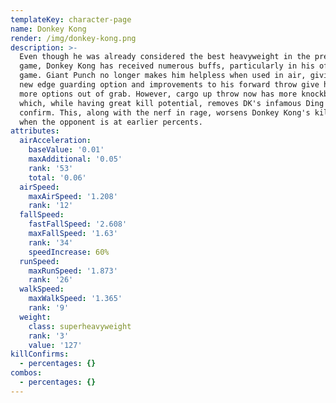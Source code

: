 ```yaml
---
templateKey: character-page
name: Donkey Kong
render: /img/donkey-kong.png
description: >-
  Even though he was already considered the best heavyweight in the previous
  game, Donkey Kong has received numerous buffs, particularly in his off stage
  game. Giant Punch no longer makes him helpless when used in air, giving him a
  new edge guarding option and improvements to his forward throw give him a lot
  more options out of grab. However, cargo up throw now has more knockback
  which, while having great kill potential, removes DK's infamous Ding Dong kill
  confirm. This, along with the nerf in rage, worsens Donkey Kong's kill power
  when the opponent is at earlier percents.
attributes:
  airAcceleration:
    baseValue: '0.01'
    maxAdditional: '0.05'
    rank: '53'
    total: '0.06'
  airSpeed:
    maxAirSpeed: '1.208'
    rank: '12'
  fallSpeed:
    fastFallSpeed: '2.608'
    maxFallSpeed: '1.63'
    rank: '34'
    speedIncrease: 60%
  runSpeed:
    maxRunSpeed: '1.873'
    rank: '26'
  walkSpeed:
    maxWalkSpeed: '1.365'
    rank: '9'
  weight:
    class: superheavyweight
    rank: '3'
    value: '127'
killConfirms:
  - percentages: {}
combos:
  - percentages: {}
---
```


